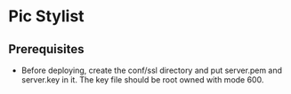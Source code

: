 # Pic Stylist

## Prerequisites
 - Before deploying, create the conf/ssl directory and put server.pem and server.key in it. The key file should be root owned with mode 600.
